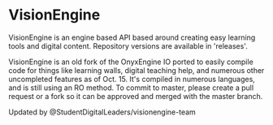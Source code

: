 # VisionEngine
VisionEngine is an engine based API based around creating easy learning tools and digital content. Repository versions are available in 'releases'.

VisionEngine is an old fork of the OnyxEngine IO ported to easily compile code for things like learning walls, digital teaching
help, and numerous other uncompleted features as of Oct. 15. It's compiled in numerous languages, and is still using an RO method. To commit to master, please create a pull request or a fork so it can be approved and merged with the master branch.

Updated by @StudentDigitalLeaders/visionengine-team

